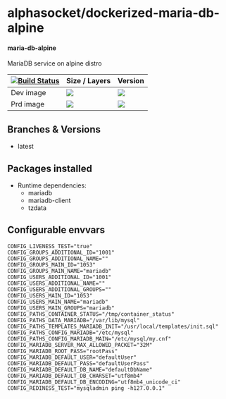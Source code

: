 # alphasocket/dockerized-maria-db-alpine
#### maria-db-alpine
MariaDB service on alpine distro


| [![Build Status](https://semaphoreci.com/api/v1/alphasocket/dockerized-maria-db-alpine/branches/latest/badge.svg)](https://semaphoreci.com/alphasocket/dockerized-maria-db-alpine) | Size / Layers | Version |
| ----- | ----- | ----- |
| Dev image | [![](https://images.microbadger.com/badges/image/03192859189254/dockerized-maria-db-alpine:latest.svg)](https://microbadger.com/images/03192859189254/maria-db-alpine:latest ) | [![](https://images.microbadger.com/badges/version/03192859189254/dockerized-maria-db-alpine:latest.svg)](https://microbadger.com/images/03192859189254/maria-db-alpine:latest) |
| Prd image | [![](https://images.microbadger.com/badges/image/alphasocket/maria-db-alpine:latest.svg)](https://microbadger.com/images/alphasocket/maria-db-alpine:latest ) | [![](https://images.microbadger.com/badges/version/alphasocket/maria-db-alpine:latest.svg)](https://microbadger.com/images/alphasocket/maria-db-alpine:latest) |

## Branches & Versions
- latest


## Packages installed
- Runtime dependencies:
  + mariadb
  + mariadb-client
  + tzdata


## Configurable envvars
~~~
CONFIG_LIVENESS_TEST="true"
CONFIG_GROUPS_ADDITIONAL_ID="1001"
CONFIG_GROUPS_ADDITIONAL_NAME=""
CONFIG_GROUPS_MAIN_ID="1053"
CONFIG_GROUPS_MAIN_NAME="mariadb"
CONFIG_USERS_ADDITIONAL_ID="1001"
CONFIG_USERS_ADDITIONAL_NAME=""
CONFIG_USERS_ADDITIONAL_GROUPS=""
CONFIG_USERS_MAIN_ID="1053"
CONFIG_USERS_MAIN_NAME="mariadb"
CONFIG_USERS_MAIN_GROUPS="mariadb"
CONFIG_PATHS_CONTAINER_STATUS="/tmp/container_status"
CONFIG_PATHS_DATA_MARIADB="/var/lib/mysql"
CONFIG_PATHS_TEMPLATES_MARIADB_INIT="/usr/local/templates/init.sql"
CONFIG_PATHS_CONFIG_MARIADB="/etc/mysql"
CONFIG_PATHS_CONFIG_MARIADB_MAIN="/etc/mysql/my.cnf"
CONFIG_MARIADB_SERVER_MAX_ALLOWED_PACKET="32M"
CONFIG_MARIADB_ROOT_PASS="rootPass"
CONFIG_MARIADB_DEFAULT_USER="defaultUser"
CONFIG_MARIADB_DEFAULT_PASS="defaultUserPass"
CONFIG_MARIADB_DEFAULT_DB_NAME="defaultDbName"
CONFIG_MARIADB_DEFAULT_DB_CHARSET="utf8mb4"
CONFIG_MARIADB_DEFAULT_DB_ENCODING="utf8mb4_unicode_ci"
CONFIG_REDINESS_TEST="mysqladmin ping -h127.0.0.1"
~~~
